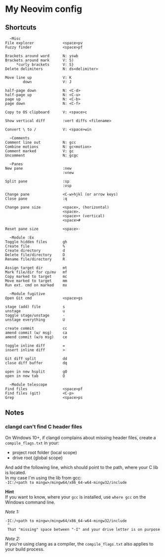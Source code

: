 # My Neovim config
## Shortcuts

```text
  ~Misc
File explorer             <space>pv
Fuzzy finder              <space>pf

Brackets around word      N: yswb
Brackets around mark      V: S)
     *curly brackets      V: S}
Delete delimiters         N: ds<delimiter>

Move line up              V: K
        down              V: J

half-page down            N: <C-d>
half-page up              N: <C-u>
page up                   N: <C-b>
page down                 N: <C-f>

Copy to OS clipboard      V: <space>c

Show vertical diff        :vert diffs <filename>

Convert \ to /            V: <space>win
```

```text
  ~Comments
Comment line out          N: gcc
Combine motions           N: gc<motion>
Comment marked            V: gc
Uncomment                 N: gcgc
```

```text
  ~Panes
New pane                  :new
                          :vnew

Split pane                :sp
                          :vsp

Change pane               <C-w>hjkl (or arrow keys)
Close pane                :q

Change pane size          <space>, (horizontal)
                          <space>.
                          <space>+ (vertical)
                          <space># 

Reset pane size           <space>-
```

```text
  ~Module :Ex
Toggle hidden files       gh
Create file               %
Create directory          d
Delete file/directory     D
Rename file/directory     R

Assign target dir         mt
Mark file/dir for cp/mv   mf
Copy marked to target     mc
Move marked to target     mm
Run ext. cmd on marked    mx
```

```text
  ~Module fugitive
Open Git cmd              <space>gs

stage (add) file          s
unstage                   u
toggle stage/unstage      -
unstage everything        U

create commit             cc
amend commit (w/ msg)     ca
amend commit (w/o msg)    ce

toggle inline diff        =
insert inline diff        >

Git diff split            dd
close diff buffer         dq

open in new hsplit        gO
open in new tab           O
```

```text
  ~Module telescope
Find files                <space>pf
Find files (git)          <C-p>
Grep                      <space>ps
```


## Notes
### clangd can't find C header files
On Windows 10+, if clangd complains about missing header files,
create a `compile_flags.txt` in your:  
- project root folder (local scope)
- drive root (global scope)

And add the following line, which should point to the path, where your C lib is located.  
In my case I'm using the lib from gcc:  
`-IC:/<path to mingw>/mingw64/x86_64-w64-mingw32/include`  

**Hint**  
If you want to know, where your `gcc` is installed, use `where gcc` on the Windows command line.  

*Note 1:*  
```text
-IC:/<path to mingw>/mingw64/x86_64-w64-mingw32/include
 ^
 That "missing" space between "-I" and your drive letter is on purpose
```

*Note 2:*  
If you're using clang as a compiler, the `compile_flags.txt` also applies 
to your build process.
